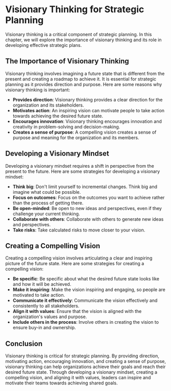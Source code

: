 Visionary Thinking for Strategic Planning
====================================================

Visionary thinking is a critical component of strategic planning. In this chapter, we will explore the importance of visionary thinking and its role in developing effective strategic plans.

The Importance of Visionary Thinking
------------------------------------

Visionary thinking involves imagining a future state that is different from the present and creating a roadmap to achieve it. It is essential for strategic planning as it provides direction and purpose. Here are some reasons why visionary thinking is important:

* **Provides direction**: Visionary thinking provides a clear direction for the organization and its stakeholders.
* **Motivates action**: An inspiring vision can motivate people to take action towards achieving the desired future state.
* **Encourages innovation**: Visionary thinking encourages innovation and creativity in problem-solving and decision-making.
* **Creates a sense of purpose**: A compelling vision creates a sense of purpose and meaning for the organization and its members.

Developing a Visionary Mindset
------------------------------

Developing a visionary mindset requires a shift in perspective from the present to the future. Here are some strategies for developing a visionary mindset:

* **Think big**: Don't limit yourself to incremental changes. Think big and imagine what could be possible.
* **Focus on outcomes**: Focus on the outcomes you want to achieve rather than the process of getting there.
* **Be open-minded**: Be open to new ideas and perspectives, even if they challenge your current thinking.
* **Collaborate with others**: Collaborate with others to generate new ideas and perspectives.
* **Take risks**: Take calculated risks to move closer to your vision.

Creating a Compelling Vision
----------------------------

Creating a compelling vision involves articulating a clear and inspiring picture of the future state. Here are some strategies for creating a compelling vision:

* **Be specific**: Be specific about what the desired future state looks like and how it will be achieved.
* **Make it inspiring**: Make the vision inspiring and engaging, so people are motivated to take action.
* **Communicate it effectively**: Communicate the vision effectively and consistently to all stakeholders.
* **Align it with values**: Ensure that the vision is aligned with the organization's values and purpose.
* **Include others in the process**: Involve others in creating the vision to ensure buy-in and ownership.

Conclusion
----------

Visionary thinking is critical for strategic planning. By providing direction, motivating action, encouraging innovation, and creating a sense of purpose, visionary thinking can help organizations achieve their goals and reach their desired future state. Through developing a visionary mindset, creating a compelling vision, and aligning it with values, leaders can inspire and motivate their teams towards achieving shared goals.
